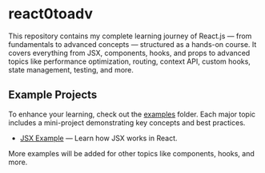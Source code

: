 # react0toadv
This repository contains my complete learning journey of React.js — from fundamentals to advanced concepts — structured as a hands-on course. It covers everything from JSX, components, hooks, and props to advanced topics like performance optimization, routing, context API, custom hooks, state management, testing, and more.

## Example Projects

To enhance your learning, check out the [examples](./examples) folder. Each major topic includes a mini-project demonstrating key concepts and best practices.

- [JSX Example](./examples/jsx) — Learn how JSX works in React.

More examples will be added for other topics like components, hooks, and more.
